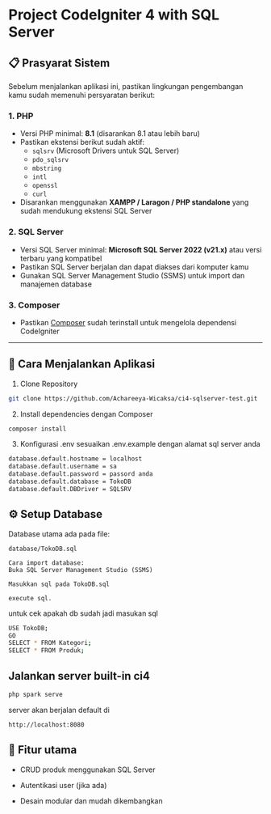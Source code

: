 # Project CodeIgniter 4 with SQL Server


## 📋 Prasyarat Sistem

Sebelum menjalankan aplikasi ini, pastikan lingkungan pengembangan kamu sudah memenuhi persyaratan berikut:

### 1. PHP

- Versi PHP minimal: **8.1** (disarankan 8.1 atau lebih baru)
- Pastikan ekstensi berikut sudah aktif:
  - `sqlsrv` (Microsoft Drivers untuk SQL Server)
  - `pdo_sqlsrv`
  - `mbstring`
  - `intl`
  - `openssl`
  - `curl`
- Disarankan menggunakan **XAMPP / Laragon / PHP standalone** yang sudah mendukung ekstensi SQL Server

### 2. SQL Server

- Versi SQL Server minimal: **Microsoft SQL Server 2022 (v21.x)** atau versi terbaru yang kompatibel
- Pastikan SQL Server berjalan dan dapat diakses dari komputer kamu
- Gunakan SQL Server Management Studio (SSMS) untuk import dan manajemen database

### 3. Composer

- Pastikan [Composer](https://getcomposer.org/) sudah terinstall untuk mengelola dependensi CodeIgniter

---

## 🚀 Cara Menjalankan Aplikasi

1. Clone Repository 
```bash
git clone https://github.com/Achareeya-Wicaksa/ci4-sqlserver-test.git
```

2. Install dependencies dengan Composer
```bash
composer install
```
3. Konfigurasi .env
sesuaikan .env.example dengan alamat sql server anda
```bash
database.default.hostname = localhost
database.default.username = sa
database.default.password = passord anda
database.default.database = TokoDB
database.default.DBDriver = SQLSRV
```

## ⚙️ Setup Database

Database utama ada pada file:

```plaintext
database/TokoDB.sql

Cara import database:
Buka SQL Server Management Studio (SSMS)

Masukkan sql pada TokoDB.sql

execute sql.
```

untuk cek apakah db sudah jadi masukan sql 
```bash
USE TokoDB;
GO
SELECT * FROM Kategori;
SELECT * FROM Produk;

```
## Jalankan server built-in ci4
```bash
php spark serve
```
server akan berjalan default di
```bash
http://localhost:8080
```

## 🧰 Fitur utama
- CRUD produk menggunakan SQL Server

- Autentikasi user (jika ada)

- Desain modular dan mudah dikembangkan
